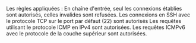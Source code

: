Les règles appliquées :
En chaîne d'entrée, seul les connexions établies sont autorisés, celles invalides sont refusées.
Les connexions en SSH avec le protocole TCP sur le port par défaut (22) sont autorisés
Les requêtes utilisant le protocole ICMP en IPv4 sont autorisées.
Les requêtes ICMPv6 avec le protocole de la couche supérieur sont autorisées.